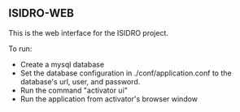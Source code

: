 ## ISIDRO-WEB

This is the web interface for the ISIDRO project.

To run:

* Create a mysql database
* Set the database configuration in ./conf/application.conf to the database's url, user, and password.
* Run the command "activator ui"
* Run the application from activator's browser window
